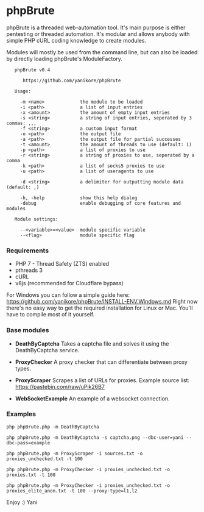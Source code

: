 # phpBrute

phpBrute is a threaded web-automation tool. It's main purpose is either pentesting or threaded automation. It's modular and allows anybody with simple PHP cURL coding knowledge to create modules.

Modules will mostly be used from the command line, but can also be loaded by directly loading phpBrute's ModuleFactory.

```
   phpBrute v0.4
   
      https://github.com/yanikore/phpBrute

   Usage:
   
     -m <name>             the module to be loaded
     -i <path>             a list of input entries
     -x <amount>           the amount of empty input entries
     -s <string>           a string of input entries, seperated by 3 commas: ,,,
     -f <string>           a custom input format
     -o <path>             the output file
     -a <path>             the output file for partial successes
     -t <amount>           the amount of threads to use (default: 1)
     -p <path>             a list of proxies to use
     -r <string>           a string of proxies to use, seperated by a comma
     -k <path>             a list of socks5 proxies to use
     -u <path>             a list of useragents to use

     -d <string>           a delimiter for outputting module data (default: ,)

     -h, -help             show this help dialog
     -debug                enable debugging of core features and modules

   Module settings:
   
     --<variable>=<value>  module specific variable
     --<flag>              module specific flag
``` 

### Requirements
- PHP 7 - Thread Safety (ZTS) enabled
- pthreads 3
- cURL
- v8js (recommended for Cloudflare bypass)

For Windows you can follow a simple guide here: https://github.com/yanikore/phpBrute/INSTALL-ENV.Windows.md
Right now there's no easy way to get the required installation for Linux or Mac. You'll have to compile most of it yourself.

### Base modules

* **DeathByCaptcha**
    Takes a captcha file and solves it using the DeathByCaptcha service.

* **ProxyChecker**
    A proxy checker that can differentiate between proxy types.

* **ProxyScraper**
    Scrapes a list of URLs for proxies.
    Example source list: https://pastebin.com/raw/uPik26B7

* **WebSocketExample**
    An example of a websocket connection.

### Examples
```
php phpBrute.php -m DeathByCaptcha

php phpBrute.php -m DeathByCaptcha -s captcha.png --dbc-user=yani --dbc-pass=example

php phpBrute.php -m ProxyScraper -i sources.txt -o proxies_unchecked.txt -t 100

php phpBrute.php -m ProxyChecker -i proxies_unchecked.txt -o proxies.txt -t 100

php phpBrute.php -m ProxyChecker -i proxies_unchecked.txt -o proxies_elite_anon.txt -t 100 --proxy-type=l1,l2
```

Enjoy :)
Yani